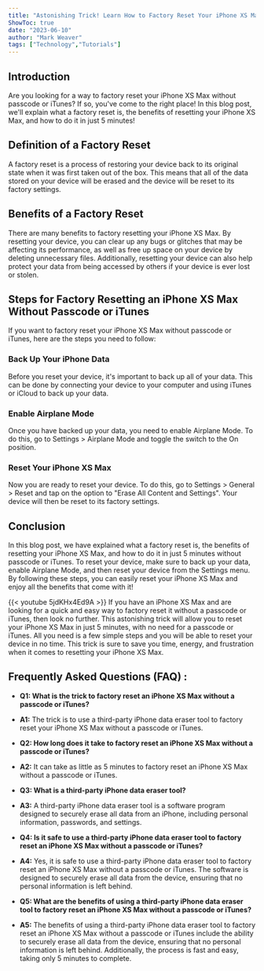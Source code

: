 ```yaml
---
title: "Astonishing Trick! Learn How to Factory Reset Your iPhone XS Max Without Passcode or iTunes in Just 5 Minutes!"
ShowToc: true 
date: "2023-06-10"
author: "Mark Weaver" 
tags: ["Technology","Tutorials"]
---
```

## Introduction 
Are you looking for a way to factory reset your iPhone XS Max without passcode or iTunes? If so, you've come to the right place! In this blog post, we'll explain what a factory reset is, the benefits of resetting your iPhone XS Max, and how to do it in just 5 minutes! 

## Definition of a Factory Reset 
A factory reset is a process of restoring your device back to its original state when it was first taken out of the box. This means that all of the data stored on your device will be erased and the device will be reset to its factory settings. 

## Benefits of a Factory Reset 
There are many benefits to factory resetting your iPhone XS Max. By resetting your device, you can clear up any bugs or glitches that may be affecting its performance, as well as free up space on your device by deleting unnecessary files. Additionally, resetting your device can also help protect your data from being accessed by others if your device is ever lost or stolen. 

## Steps for Factory Resetting an iPhone XS Max Without Passcode or iTunes 
If you want to factory reset your iPhone XS Max without passcode or iTunes, here are the steps you need to follow: 

### Back Up Your iPhone Data 
Before you reset your device, it's important to back up all of your data. This can be done by connecting your device to your computer and using iTunes or iCloud to back up your data. 

### Enable Airplane Mode 
Once you have backed up your data, you need to enable Airplane Mode. To do this, go to Settings > Airplane Mode and toggle the switch to the On position. 

### Reset Your iPhone XS Max 
Now you are ready to reset your device. To do this, go to Settings > General > Reset and tap on the option to "Erase All Content and Settings". Your device will then be reset to its factory settings. 

## Conclusion 
In this blog post, we have explained what a factory reset is, the benefits of resetting your iPhone XS Max, and how to do it in just 5 minutes without passcode or iTunes. To reset your device, make sure to back up your data, enable Airplane Mode, and then reset your device from the Settings menu. By following these steps, you can easily reset your iPhone XS Max and enjoy all the benefits that come with it!

{{< youtube 5jdKHx4Ed9A >}} 
If you have an iPhone XS Max and are looking for a quick and easy way to factory reset it without a passcode or iTunes, then look no further. This astonishing trick will allow you to reset your iPhone XS Max in just 5 minutes, with no need for a passcode or iTunes. All you need is a few simple steps and you will be able to reset your device in no time. This trick is sure to save you time, energy, and frustration when it comes to resetting your iPhone XS Max.

## Frequently Asked Questions (FAQ) :
- **Q1: What is the trick to factory reset an iPhone XS Max without a passcode or iTunes?**
- **A1:** The trick is to use a third-party iPhone data eraser tool to factory reset your iPhone XS Max without a passcode or iTunes. 

- **Q2: How long does it take to factory reset an iPhone XS Max without a passcode or iTunes?**
- **A2:** It can take as little as 5 minutes to factory reset an iPhone XS Max without a passcode or iTunes. 

- **Q3: What is a third-party iPhone data eraser tool?**
- **A3:** A third-party iPhone data eraser tool is a software program designed to securely erase all data from an iPhone, including personal information, passwords, and settings. 

- **Q4: Is it safe to use a third-party iPhone data eraser tool to factory reset an iPhone XS Max without a passcode or iTunes?**
- **A4:** Yes, it is safe to use a third-party iPhone data eraser tool to factory reset an iPhone XS Max without a passcode or iTunes. The software is designed to securely erase all data from the device, ensuring that no personal information is left behind. 

- **Q5: What are the benefits of using a third-party iPhone data eraser tool to factory reset an iPhone XS Max without a passcode or iTunes?**
- **A5:** The benefits of using a third-party iPhone data eraser tool to factory reset an iPhone XS Max without a passcode or iTunes include the ability to securely erase all data from the device, ensuring that no personal information is left behind. Additionally, the process is fast and easy, taking only 5 minutes to complete.


